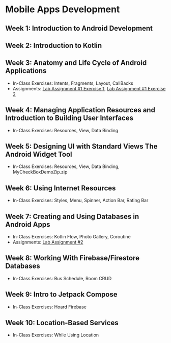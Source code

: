 # Mobile Apps Development

## Week 1: Introduction to Android Development 

## Week 2: Introduction to Kotlin

## Week 3: Anatomy and Life Cycle of Android Applications

- In-Class Exercises: Intents, Fragments, Layout, CallBacks
- Assignments: [Lab Assignment #1 Exercise 1](https://github.com/ttran375/johnsmith_COMP304Assignment1_Ex1), [Lab Assignment #1 Exercise 2](https://github.com/ttran375/johnsmith_COMP304Assignment1_Ex2)

## Week 4: Managing Application Resources and Introduction to Building User Interfaces

- In-Class Exercises: Resources, View, Data Binding

## Week 5: Designing UI with Standard Views The Android Widget Tool

- In-Class Exercises: Resources, View, Data Binding, MyCheckBoxDemoZip.zip

## Week 6: Using Internet Resources 

- In-Class Exercises: Styles, Menu, Spinner, Action Bar, Rating Bar

## Week 7: Creating and Using Databases in Android Apps 

- In-Class Exercises: Kotlin Flow, Photo Gallery, Coroutine
- Assignments: [Lab Assignment #2](https://github.com/ttran375/comp304-assignment2)

## Week 8: Working With Firebase/Firestore Databases

- In-Class Exercises: Bus Schedule, Room CRUD

## Week 9: Intro to Jetpack Compose

- In-Class Exercises: Hoard Firebase

## Week 10: Location-Based Services

- In-Class Exercises: While Using Location

